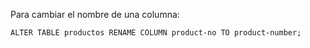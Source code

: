 Para cambiar el nombre de una columna:

```
ALTER TABLE productos RENAME COLUMN product-no TO product-number;
```
